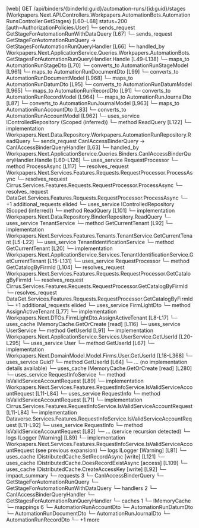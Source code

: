 [web] GET /api/binders/{binderId:guid}/automation-runs/{id:guid}/stages  (Workpapers.Next.API.Controllers.Workpapers.AutomationBots.AutomationRunsController.GetStages)  [L60–L68] status=200 [auth=AuthorizationPolicies.User]
  └─ sends_request GetStageForAutomationRunWithDataQuery [L67]
  └─ sends_request GetStageForAutomationRunQuery -> GetStagesForAutomationRunQueryHandler [L66]
    └─ handled_by Workpapers.Next.ApplicationService.Queries.Workpapers.AutomationBots.GetStagesForAutomationRunQueryHandler.Handle [L49–L138]
      └─ maps_to AutomationRunStageDto [L70]
        └─ converts_to AutomationRunStageModel [L961]
      └─ maps_to AutomationRunDocumentDto [L99]
        └─ converts_to AutomationRunDocumentModel [L968]
      └─ maps_to AutomationRunDatumDto [L95]
        └─ converts_to AutomationRunDatumModel [L965]
      └─ maps_to AutomationRunRecordDto [L91]
        └─ converts_to AutomationRunRecordModel [L964]
      └─ maps_to AutomationRunJournalDto [L87]
        └─ converts_to AutomationRunJournalModel [L963]
      └─ maps_to AutomationRunAccountDto [L83]
        └─ converts_to AutomationRunAccountModel [L962]
      └─ uses_service IControlledRepository<AutomationRun> (Scoped (inferred))
        └─ method ReadQuery [L122]
          └─ implementation Workpapers.Next.Data.Repository.Workpapers.AutomationRunRepository.ReadQuery
  └─ sends_request CanIAccessBinderQuery -> CanIAccessBinderQueryHandler [L63]
    └─ handled_by Workpapers.Next.ApplicationService.Queries.Binders.CanIAccessBinderQueryHandler.Handle [L60–L126]
      └─ uses_service RequestProcessor
        └─ method ProcessAsync [L117]
          └─ resolves_request Workpapers.Next.Services.Features.Requests.RequestProcessor.ProcessAsync
          └─ resolves_request Cirrus.Services.Features.Requests.RequestProcessor.ProcessAsync
          └─ resolves_request DataGet.Services.Features.Requests.RequestProcessor.ProcessAsync
          └─ +1 additional_requests elided
      └─ uses_service IControlledRepository<Binder> (Scoped (inferred))
        └─ method ReadQuery [L101]
          └─ implementation Workpapers.Next.Data.Repository.BinderRepository.ReadQuery
      └─ uses_service TenantService
        └─ method GetCurrentTenant [L92]
          └─ implementation Workpapers.Next.Services.Features.Tenants.TenantService.GetCurrentTenant [L5-L22]
            └─ uses_service TenantIdentificationService
              └─ method GetCurrentTenant [L20]
                └─ implementation Workpapers.Next.ApplicationService.Services.TenantIdentificationService.GetCurrentTenant [L15-L131]
                  └─ uses_service RequestProcessor
                    └─ method GetCatalogByFirmId [L104]
                      └─ resolves_request Workpapers.Next.Services.Features.Requests.RequestProcessor.GetCatalogByFirmId
                      └─ resolves_request Cirrus.Services.Features.Requests.RequestProcessor.GetCatalogByFirmId
                      └─ resolves_request DataGet.Services.Features.Requests.RequestProcessor.GetCatalogByFirmId
                      └─ +1 additional_requests elided
                  └─ uses_service FirmLightDto
                    └─ method AssignActiveTenant [L77]
                      └─ implementation Workpapers.Next.DTOs.FirmLightDto.AssignActiveTenant [L8-L17]
                  └─ uses_cache IMemoryCache.GetOrCreate [read] [L116]
      └─ uses_service UserService
        └─ method GetUserId [L91]
          └─ implementation Workpapers.Next.ApplicationService.Services.UserService.GetUserId [L20-L295]
            └─ uses_service User
              └─ method GetUserId [L67]
                └─ implementation Workpapers.Next.DomainModel.Model.Firms.User.GetUserId [L18-L368]
            └─ uses_service Guid?
              └─ method GetUserId [L64]
                └─ ... (no implementation details available)
            └─ uses_cache IMemoryCache.GetOrCreate [read] [L280]
      └─ uses_service RequestInfoService
        └─ method IsValidServiceAccountRequest [L89]
          └─ implementation Workpapers.Next.Services.Features.RequestInfoService.IsValidServiceAccountRequest [L11-L84]
            └─ uses_service RequestInfo
              └─ method IsValidServiceAccountRequest [L71]
                └─ implementation Cirrus.Services.Features.RequestInfoService.IsValidServiceAccountRequest [L11-L84]
                └─ implementation Dataverse.Services.Features.RequestInfoService.IsValidServiceAccountRequest [L11-L92]
                  └─ uses_service RequestInfo
                    └─ method IsValidServiceAccountRequest [L82]
                      └─ ... (service recursion detected)
                  └─ logs ILogger<IRequestInfoService> [Warning] [L89]
                └─ implementation Workpapers.Next.Services.Features.RequestInfoService.IsValidServiceAccountRequest (see previous expansion)
            └─ logs ILogger<IRequestInfoService> [Warning] [L81]
      └─ uses_cache IDistributedCache.SetRecordAsync [write] [L121]
      └─ uses_cache IDistributedCache.DoesRecordExistAsync [access] [L109]
      └─ uses_cache IDistributedCache.CreateAccessKey [write] [L92]
  └─ impact_summary
    └─ requests 3
      └─ CanIAccessBinderQuery
      └─ GetStageForAutomationRunQuery
      └─ GetStageForAutomationRunWithDataQuery
    └─ handlers 2
      └─ CanIAccessBinderQueryHandler
      └─ GetStagesForAutomationRunQueryHandler
    └─ caches 1
      └─ IMemoryCache
    └─ mappings 6
      └─ AutomationRunAccountDto
      └─ AutomationRunDatumDto
      └─ AutomationRunDocumentDto
      └─ AutomationRunJournalDto
      └─ AutomationRunRecordDto
      └─ +1 more

